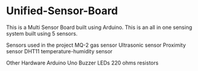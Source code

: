 # Unified-Sensor-Board

This is a Multi Sensor Board built using Arduino. This is an all in one sensing system built using 5 sensors.

Sensors used in the project
 MQ-2 gas sensor
 Ultrasonic sensor
 Proximity sensor
 DHT11 temperature-humidity sensor

Other Hardware
 Arduino Uno
 Buzzer
 LEDs
 220 ohms resistors
